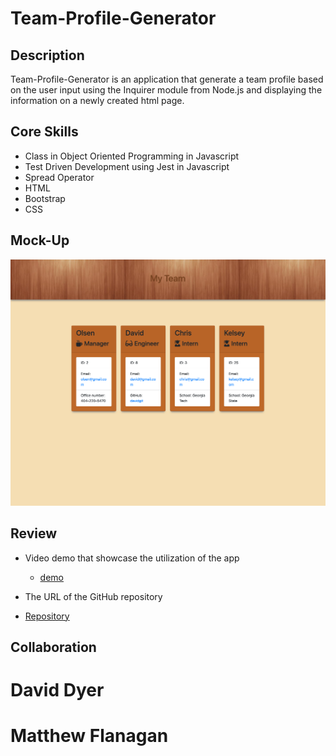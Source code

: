 # Team-Profile-Generator

## Description
Team-Profile-Generator is an application that generate a team profile based on the user input using the Inquirer module from Node.js and displaying the information on a newly created html page.

## Core Skills

* Class in Object Oriented Programming in Javascript
* Test Driven Development using Jest in Javascript
* Spread Operator
* HTML
* Bootstrap
* CSS


## Mock-Up


![Team-Profile ](./dist/image/Team.png)


## Review

* Video demo that showcase the utilization of the app
  * [demo](https://watch.screencastify.com/v/fMielrRVx4pShcI7LTGr)

* The URL of the GitHub repository 
* [Repository](https://github.com/Chrisolsen1993/Team-Profile-Generator)

## Collaboration
# David Dyer
# Matthew Flanagan